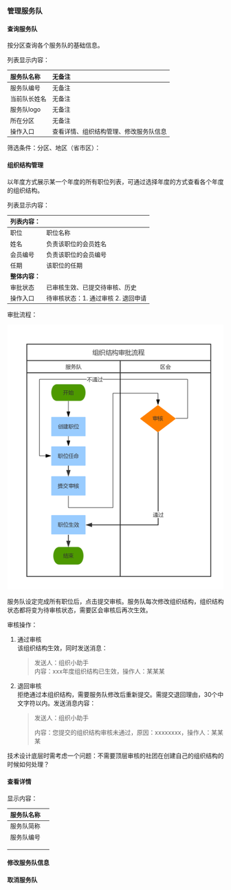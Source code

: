 ### 管理服务队

#### 查询服务队

按分区查询各个服务队的基础信息。

列表显示内容：

| 服务队名称 | 无备注 |
| :--- | :--- |
| 服务队编号 | 无备注 |
| 当前队长姓名 | 无备注 |
| 服务队logo | 无备注 |
| 所在分区 | 无备注 |
| 操作入口 | 查看详情、组织结构管理、修改服务队信息 |

筛选条件：分区、地区（省市区）：

#### 组织结构管理

以年度方式展示某一个年度的所有职位列表，可通过选择年度的方式查看各个年度的组织结构。

列表显示内容：

| 列表内容： |  |
| :--- | :--- |
| 职位 | 职位名称 |
| 姓名 | 负责该职位的会员姓名 |
| 会员编号 | 负责该职位的会员编号 |
| 任期 | 该职位的任期 |
| **整体内容：** |  |
| 审批状态 | 已审核生效、已提交待审核、历史 |
| 操作入口 | 待审核状态：1. 通过审核 2. 退回申请 |

审批流程：

![](/assets/泳道流程图（垂直）.png)

服务队设定完成所有职位后，点击提交审核。服务队每次修改组织结构，组织结构状态都将变为待审核状态，需要区会审核后再次生效。

审核操作：

1. 通过审核  
   该组织结构生效，同时发送消息：

   > 发送人：组织小助手  
   > 内容：xxx年度组织结构已生效，操作人：某某某

2. 退回审核  
   拒绝通过本组织结构，需要服务队修改后重新提交。需提交退回理由，30个中文字符以内。发送消息内容：

   > 发送人：组织小助手
   >
   > 内容：您提交的组织结构审核未通过，原因：xxxxxxxx，操作人：某某某

技术设计底层时需考虑一个问题：不需要顶层审核的社团在创建自己的组织结构的时候如何处理？

#### 查看详情

显示内容：

| 服务队名称 |  |
| :--- | :--- |
| 服务队简称 |  |
| 服务队编号 |  |
|  |  |
|  |  |
|  |  |

#### 修改服务队信息

#### 取消服务队



